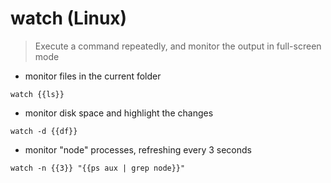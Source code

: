# watch (Linux)

> Execute a command repeatedly, and monitor the output in full-screen mode

- monitor files in the current folder

`watch {{ls}}`

- monitor disk space and highlight the changes

`watch -d {{df}}`

- monitor "node" processes, refreshing every 3 seconds

`watch -n {{3}} "{{ps aux | grep node}}"`
